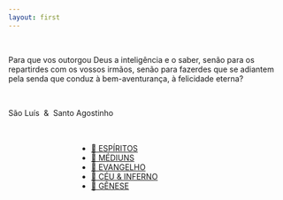 ```yaml
---
layout: first
---
```


<br />
<p class="cursive">Para que vos outorgou Deus a inteligência e o saber, senão para os repartirdes com os vossos irmãos, senão para fazerdes que se adiantem pela senda que conduz à bem-aventurança, à felicidade eterna?</p>
<br />
<p class="cursive">São Luís&nbsp;&nbsp;&&nbsp;&nbsp;Santo Agostinho</p>
<br />
<p style="text-align: center; font-size: 1rem">
<ul style="margin-left: 25%; margin-right: 25%;">
<li><a href="./1lde">📘 ESPÍRITOS</a></li>
<li><a href="./2ldm">📙 MÉDIUNS</a></li>
<li><a href="./3ese">📗 EVANGELHO</a></li>
<li><a href="./4ceu">📕 CÉU & INFERNO</a></li>
<li><a href="./5gen">📓 GÊNESE</a></li>
  </ul>
</p>